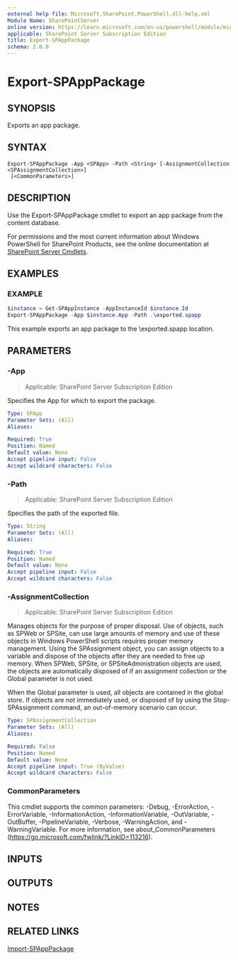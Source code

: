 ```yaml
---
external help file: Microsoft.SharePoint.PowerShell.dll-help.xml
Module Name: SharePointServer
online version: https://learn.microsoft.com/en-us/powershell/module/microsoft.sharepoint.powershell/export-spapppackage
applicable: SharePoint Server Subscription Edition
title: Export-SPAppPackage
schema: 2.0.0
---
```


# Export-SPAppPackage

## SYNOPSIS

Exports an app package.

## SYNTAX

```
Export-SPAppPackage -App <SPApp> -Path <String> [-AssignmentCollection <SPAssignmentCollection>]
 [<CommonParameters>]
```

## DESCRIPTION
Use the Export-SPAppPackage cmdlet to export an app package from the content database.

For permissions and the most current information about Windows PowerShell for SharePoint Products, see the online documentation at [SharePoint Server Cmdlets](https://learn.microsoft.com/powershell/sharepoint/sharepoint-server/sharepoint-server-cmdlets).

## EXAMPLES

### EXAMPLE
```powershell
$instance = Get-SPAppInstance -AppInstanceId $instance.Id
Export-SPAppPackage -App $instance.App -Path .\exported.spapp
```

This example exports an app package to the \exported.spapp location.

## PARAMETERS

### -App

> Applicable: SharePoint Server Subscription Edition

Specifies the App for which to export the package.

```yaml
Type: SPApp
Parameter Sets: (All)
Aliases:

Required: True
Position: Named
Default value: None
Accept pipeline input: False
Accept wildcard characters: False
```

### -Path

> Applicable: SharePoint Server Subscription Edition

Specifies the path of the exported file.

```yaml
Type: String
Parameter Sets: (All)
Aliases:

Required: True
Position: Named
Default value: None
Accept pipeline input: False
Accept wildcard characters: False
```

### -AssignmentCollection

> Applicable: SharePoint Server Subscription Edition

Manages objects for the purpose of proper disposal.
Use of objects, such as SPWeb or SPSite, can use large amounts of memory and use of these objects in Windows PowerShell scripts requires proper memory management.
Using the SPAssignment object, you can assign objects to a variable and dispose of the objects after they are needed to free up memory.
When SPWeb, SPSite, or SPSiteAdministration objects are used, the objects are automatically disposed of if an assignment collection or the Global parameter is not used.

When the Global parameter is used, all objects are contained in the global store.
If objects are not immediately used, or disposed of by using the Stop-SPAssignment command, an out-of-memory scenario can occur.

```yaml
Type: SPAssignmentCollection
Parameter Sets: (All)
Aliases:

Required: False
Position: Named
Default value: None
Accept pipeline input: True (ByValue)
Accept wildcard characters: False
```

### CommonParameters
This cmdlet supports the common parameters: -Debug, -ErrorAction, -ErrorVariable, -InformationAction, -InformationVariable, -OutVariable, -OutBuffer, -PipelineVariable, -Verbose, -WarningAction, and -WarningVariable. For more information, see about_CommonParameters (https://go.microsoft.com/fwlink/?LinkID=113216).

## INPUTS

## OUTPUTS

## NOTES

## RELATED LINKS

[Import-SPAppPackage](Import-SPAppPackage.md)
